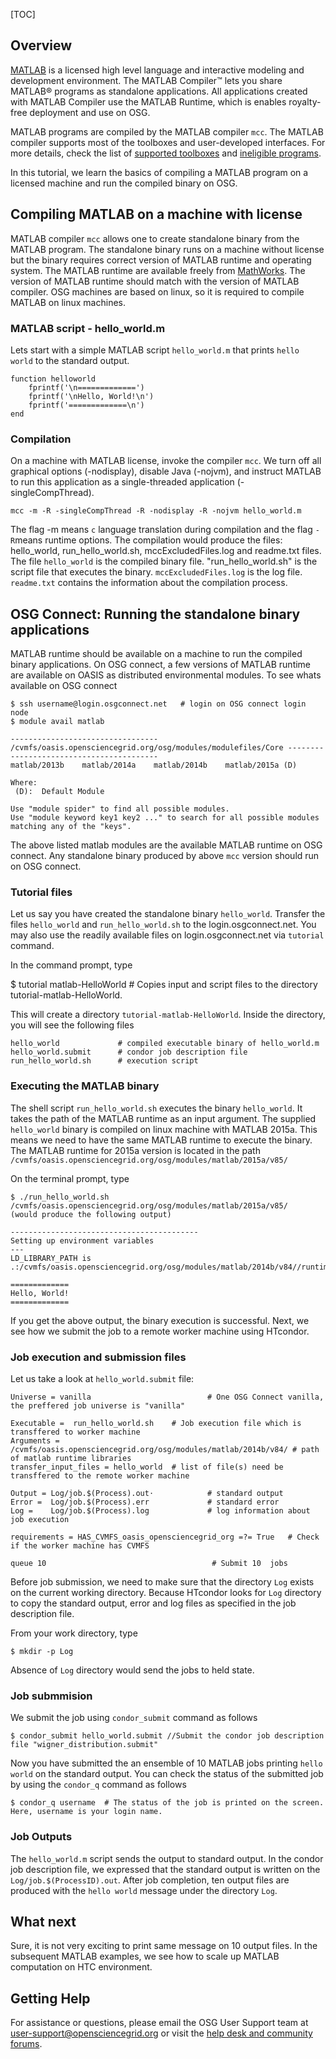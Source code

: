 [title]: - "Basics of compiled MATLAB applications - Hello World example"
[TOC]
 
## Overview

[MATLAB](http://www.mathworks.com/products/matlab/) is a licensed high level language and interactive modeling and development environment. The MATLAB Compiler™ lets you share MATLAB® programs as standalone applications.  All applications created with MATLAB Compiler use the MATLAB Runtime, which is enables royalty-free deployment and use on OSG.  

MATLAB programs are compiled by the MATLAB compiler `mcc`. The MATLAB compiler supports most of the toolboxes and user-developed  interfaces. For more details, check the list of [supported toolboxes](http://www.mathworks.com/products/compiler/supported/compiler_support.html) and 
[ineligible programs](http://www.mathworks.com/products/ineligible_programs/). 

In this tutorial, we learn the basics of compiling a MATLAB program on a licensed machine and run the compiled binary on OSG.



## Compiling MATLAB on a machine with license 

MATLAB compiler `mcc` allows one to create standalone binary from the MATLAB program. The standalone binary runs on a machine without license but the binary requires correct version of MATLAB runtime and operating system. The MATLAB runtime are available freely from [MathWorks](http://www.mathworks.com/products/compiler/mcr/). The version of MATLAB runtime should match with the version of MATLAB compiler. OSG machines are based on linux, so it is required to compile MATLAB on linux machines.  

### MATLAB script - hello_world.m 

Lets start with a simple MATLAB script `hello_world.m` that prints `hello world` to the standard output. 
    
    function helloworld
        fprintf('\n=============')
        fprintf('\nHello, World!\n')
        fprintf('=============\n')
    end  

### Compilation 

On a machine with MATLAB license, invoke the compiler `mcc`. We turn off all graphical options (-nodisplay), disable Java (-nojvm), and 
instruct MATLAB to run this application as a single-threaded application (-singleCompThread). 

    mcc -m -R -singleCompThread -R -nodisplay -R -nojvm hello_world.m

The flag -m means `c` language translation during compilation and the flag `-R`means runtime options.  The compilation would produce the 
files: hello_world, run_hello_world.sh, mccExcludedFiles.log and readme.txt files.  The file `hello_world` is the compiled binary 
file. "run_hello_world.sh" is the script file that executes the binary. `mccExcludedFiles.log` is the log file. `readme.txt` contains the 
information about the compilation process. 


## OSG Connect: Running the standalone binary applications

MATLAB runtime should be available on a machine to run the compiled binary applications. On OSG connect, a few versions of MATLAB runtime are available on OASIS as distributed environmental 
modules. To see whats available on OSG connect

    $ ssh username@login.osgconnect.net   # login on OSG connect login node
    $ module avail matlab
    
    --------------------------------- /cvmfs/oasis.opensciencegrid.org/osg/modules/modulefiles/Core -----------------------------------------
    matlab/2013b    matlab/2014a    matlab/2014b    matlab/2015a (D)

    Where:
     (D):  Default Module

    Use "module spider" to find all possible modules.
    Use "module keyword key1 key2 ..." to search for all possible modules matching any of the "keys".

The above listed matlab modules are the available MATLAB runtime on OSG connect. Any standalone binary produced by above `mcc` version 
should run on OSG connect. 

### Tutorial files

Let us say you have created the standalone binary `hello_world`. Transfer the files `hello_world` and `run_hello_world.sh` to the login.osgconnect.net. You may also use the readily available files on login.osgconnect.net via `tutorial` command. 


In the command prompt, type 

$ tutorial matlab-HelloWorld # Copies input and script files to the directory tutorial-matlab-HelloWorld.
 
This will create a directory `tutorial-matlab-HelloWorld`. Inside the directory, you will see the following files
   
    hello_world             # compiled executable binary of hello_world.m
    hello_world.submit      # condor job description file
    run_hello_world.sh      # execution script
### Executing the MATLAB binary

The shell script `run_hello_world.sh` executes the binary `hello_world`. It takes the path of the MATLAB runtime as an 
input argument. The supplied `hello_world` binary is compiled on linux machine with MATLAB 2015a. This means we need to have the same MATLAB 
runtime to execute the binary. The MATLAB runtime for 2015a version is located in the path  `/cvmfs/oasis.opensciencegrid.org/osg/modules/matlab/2015a/v85/`

On the terminal prompt, type

    $ ./run_hello_world.sh /cvmfs/oasis.opensciencegrid.org/osg/modules/matlab/2015a/v85/
    (would produce the following output)

    ------------------------------------------
    Setting up environment variables
    ---
    LD_LIBRARY_PATH is .:/cvmfs/oasis.opensciencegrid.org/osg/modules/matlab/2014b/v84//runtime/glnxa64:/cvmfs/oasis.opensciencegrid.org/osg/modules/matlab/2014b/v84//bin/glnxa64:/cvmfs/oasis.opensciencegrid.org/osg/modules/matlab/2014b/v84//sys/os/glnxa64:/cvmfs/oasis.opensciencegrid.org/osg/modules/matlab/2014b/v84//sys/opengl/lib/glnxa64
    
    =============
    Hello, World!
    =============

If you get the above output, the binary execution is successful. Next, we see how we submit the job to a remote worker machine 
using HTcondor. 

### Job execution and submission files

Let us take a look at `hello_world.submit` file: 

    Universe = vanilla                          # One OSG Connect vanilla, the preffered job universe is "vanilla"

    Executable =  run_hello_world.sh    # Job execution file which is transffered to worker machine
    Arguments = /cvmfs/oasis.opensciencegrid.org/osg/modules/matlab/2014b/v84/ # path of matlab runtime libraries 
    transfer_input_files = hello_world  # list of file(s) need be transffered to the remote worker machine 

    Output = Log/job.$(Process).out⋅            # standard output 
    Error =  Log/job.$(Process).err             # standard error
    Log =    Log/job.$(Process).log             # log information about job execution

    requirements = HAS_CVMFS_oasis_opensciencegrid_org =?= True   # Check if the worker machine has CVMFS 

    queue 10                                     # Submit 10  jobs


Before job submission, we need to make sure that the directory `Log` exists on the current working directory. Because HTcondor looks for 
`Log` directory to copy the standard output, error and log files as specified in the job description file. 

From your work directory, type

    $ mkdir -p Log

Absence of `Log` directory would send the jobs to held state. 

### Job submmision 


We submit the job using `condor_submit` command as follows

	$ condor_submit hello_world.submit //Submit the condor job description file "wigner_distribution.submit"

Now you have submitted the an ensemble of 10 MATLAB jobs printing `hello world` on the standard output. You can check the status of the submitted job by using the `condor_q` command as follows

	$ condor_q username  # The status of the job is printed on the screen. Here, username is your login name.


### Job Outputs 

The `hello_world.m` script sends the output to standard output. In the condor job description file, we expressed that the standard output is written on the `Log/job.$(ProcessID).out`. After job completion, ten output files are produced with the `hello world` message under the directory `Log`. 

## What next 
Sure, it is not very exciting to print same message on 10 output files. In the subsequent MATLAB examples,  we see  how to scale up MATLAB computation on HTC environment. 

## Getting Help
For assistance or questions, please email the OSG User Support team  at [user-support@opensciencegrid.org](mailto:user-support@opensciencegrid.org) or visit the [help desk and community forums](http://support.opensciencegrid.org).
